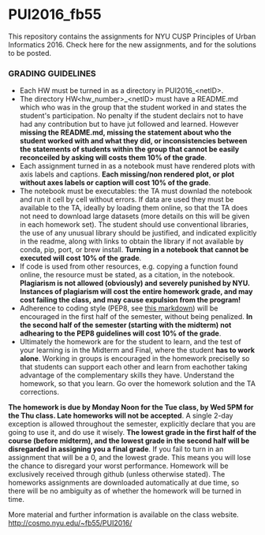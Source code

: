 # PUI2016_fb55

This repository contains the assignments for NYU CUSP Principles of Urban Informatics 2016. 
Check here for the new assignments, and for the solutions to be posted.

### GRADING GUIDELINES
- Each HW must be turned in as a directory in PUI2016_\<netID>.
- The directory  HW\<hw_number>\_\<netID> must have a README.md which who was in the group that the student worked in and states the student's participation. No penalty if the student declairs not to have had any contribution but to have jut followed and learned. However __missing the README.md, missing the statement about who the student worked with and what they did, or inconsistencies between the statements of students within the group that cannot be easily reconceiled by asking will costs them 10% of the grade__.
- Each assignment turned in as a notebook must have rendered plots with axis labels and captions. __Each missing/non rendered plot, or plot without axes labels or caption will cost 10% of the grade__.
- The notebook must be executables: the TA must downlad the notebook and run it cell by cell without errors. If data are used they must be available to the TA, ideally by loading them online, so that the TA does not need to download large datasets (more details on this will be given in each homework set). The student should use conventional libraries, the use of any unusual library should be justified, and indicated explicitly in the readme, along with links to obtain the library if not available by conda, pip, port, or brew install. __Turning in a notebook that cannot be executed will cost 10% of the grade__.
- If code is used from other resources, e.g. copying a function found online, the resource must be stated, as a citation, in the notebook. **Plagiarism is not allowed (obviously) and severely punished by NYU. Instances of plagiarism will cost the entire homework grade, and may cost failing the class, and may cause expulsion from the program!**
- Adherence to coding style (PEP8, see [this markdown](https://github.com/fedhere/PUI2016_fb55/blob/master/PEP8MinimalRequirements.md)) will be encouraged in the first half of the semester, without being penalized. __In the second half of the semester (starting with the midterm) not adhearing to the PEP8 guidelines will cost 10% of the grade__.
- Ultimately the homework are for the student to learn, and the test of your learning is in the Midterm and Final, where the student __has to work alone__. Working in groups is encouraged in the homework preciselly so that students can support each other and learn from eachother taking advantage of the complementary skills they have. Understand the homework, so that you learn. Go over the homework solution and the TA corrections. 

__The homework is due by Monday Noon for the Tue class, by Wed 5PM for the Thu class. Late homeworks will not be accepted__. A single 2-day exception is allowed throughout the semester, explicitly declare that you are going to use it, and do use it wisely. __The lowest grade in the first half of the course (before midterm), and the lowest grade in the second half will be disregarded in assigning you a final grade__. If you fail to turn in an assignment that will be a 0, and the lowest grade. This means you will lose the chance to disregard your worst performance.   Homework will be exclusively received through github (unless otherwise stated). The homeworks assignments are downloaded automatically at due time, so there will be no ambiguity as of whether the homework will be turned in time.

More material and further information is available on the class website. http://cosmo.nyu.edu/~fb55/PUI2016/
